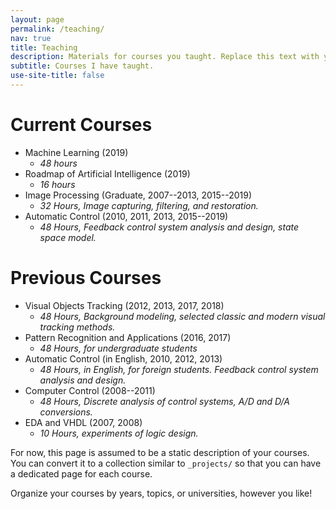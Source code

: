 ```yaml
---
layout: page
permalink: /teaching/
nav: true
title: Teaching
description: Materials for courses you taught. Replace this text with your description.
subtitle: Courses I have taught.
use-site-title: false
---
```


# Current Courses

- Machine Learning (2019)
  + *48 hours*
- Roadmap of Artificial Intelligence (2019)
  + *16 hours*
- Image Processing (Graduate, 2007--2013, 2015--2019)
  + *32 Hours, Image capturing, filtering, and restoration.*
- Automatic Control (2010, 2011, 2013, 2015--2019)
  + *48 Hours, Feedback control system analysis and design, state space model.*

# Previous Courses

- Visual Objects Tracking (2012, 2013, 2017, 2018)
  + *48 Hours, Background modeling, selected classic and modern visual tracking methods.*
- Pattern Recognition and Applications (2016, 2017)
  + *48 Hours, for undergraduate students*
- Automatic Control (in English, 2010, 2012, 2013)
  + *48 Hours, in English, for foreign students. Feedback control system analysis and design.*
- Computer Control (2008--2011)
  + *48 Hours, Discrete analysis of control systems, A/D and D/A conversions.*
- EDA and VHDL (2007, 2008)
  + *10 Hours, experiments of logic design.*


<!--
---
layout: page
permalink: /teaching/
title: teaching
description: Materials for courses you taught. Replace this text with your description.
nav: true
---
-->

For now, this page is assumed to be a static description of your courses. You can convert it to a collection similar to `_projects/` so that you can have a dedicated page for each course.

Organize your courses by years, topics, or universities, however you like!
